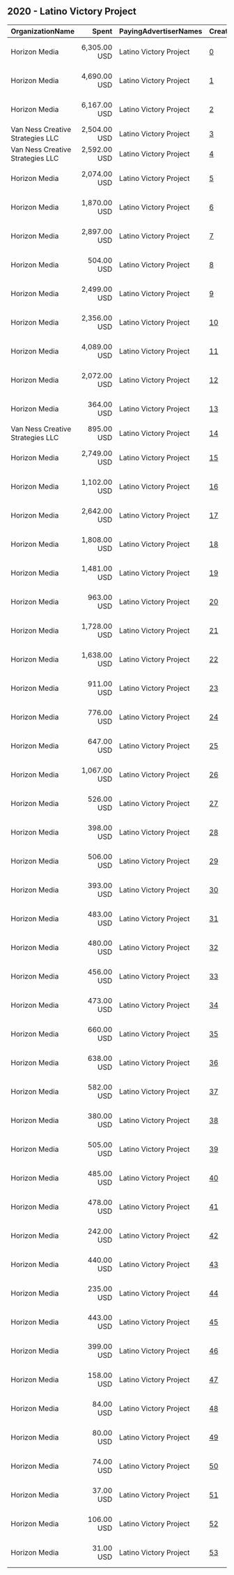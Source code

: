 ## 2020 - Latino Victory Project 
|OrganizationName|Spent|PayingAdvertiserNames|CreativeUrls|Impressions|Genders|AgeBrackets|CountryCodes|BillingAddresses|CandidateBallotInformation|
|:---|---:|:---|:---|---:|:---|:---|:---|:---|:---|
|Horizon Media|6,305.00 USD|Latino Victory Project|[0](https://www.snap.com/political-ads/asset/aa9b53d6f26a6466da6e39eac04c46aecce7a6a7543fc9ec9d86d32637c01194?mediaType=png)|513,709|FEMALE|18+|united states|"75 Varick Street,New York,10013,US"||
|Horizon Media|4,690.00 USD|Latino Victory Project|[1](https://www.snap.com/political-ads/asset/6e73d61de5dc5311e1b3b5274e7ef0b905225b336786a5314a9a6d9061103bd3?mediaType=mp4)|405,359|FEMALE|18+|united states|"75 Varick Street,New York,10013,US"||
|Horizon Media|6,167.00 USD|Latino Victory Project|[2](https://www.snap.com/political-ads/asset/3285133bba371ffcecfb622d9053b0fe023f965a464eb62b065f1036e0bbc9b1?mediaType=png)|372,064|FEMALE|18+|united states|"75 Varick Street,New York,10013,US"||
|Van Ness Creative Strategies LLC|2,504.00 USD|Latino Victory Project|[3](https://www.snap.com/political-ads/asset/c53afc6203fcabcfe1e9216e5757f405f4d002356fe737c7e5f8031784b0c8c3?mediaType=mp4)|260,758||18-49|united states|US|Vote Like A Madre|
|Van Ness Creative Strategies LLC|2,592.00 USD|Latino Victory Project|[4](https://www.snap.com/political-ads/asset/4869aca3dad2c3c30364fabf00344090cfde9eb0718aefb4c85ee3c860c032bf?mediaType=mp4)|247,909||18-49||US|Vote Like A Madre|
|Horizon Media|2,074.00 USD|Latino Victory Project|[5](https://www.snap.com/political-ads/asset/aa9b53d6f26a6466da6e39eac04c46aecce7a6a7543fc9ec9d86d32637c01194?mediaType=png)|153,359|FEMALE|18+|united states|"75 Varick Street,New York,10013,US"||
|Horizon Media|1,870.00 USD|Latino Victory Project|[6](https://www.snap.com/political-ads/asset/6e73d61de5dc5311e1b3b5274e7ef0b905225b336786a5314a9a6d9061103bd3?mediaType=mp4)|145,364|FEMALE|18+|united states|"75 Varick Street,New York,10013,US"||
|Horizon Media|2,897.00 USD|Latino Victory Project|[7](https://www.snap.com/political-ads/asset/d772262d1fb8d75015bfc6d3602696a4119ce6c5a31bd7186767b2b5940e3ec4?mediaType=mp4)|140,859|FEMALE|18+|united states|"75 Varick Street,New York,10013,US"||
|Horizon Media|504.00 USD|Latino Victory Project|[8](https://www.snap.com/political-ads/asset/aa9b53d6f26a6466da6e39eac04c46aecce7a6a7543fc9ec9d86d32637c01194?mediaType=png)|130,803|FEMALE|18+||"75 Varick Street,New York,10013,US"||
|Horizon Media|2,499.00 USD|Latino Victory Project|[9](https://www.snap.com/political-ads/asset/d81385ab891ca3f1c2d89b40ca9d1a7941ef36befd97d3b86aa94687db5f028c?mediaType=mp4)|126,093|FEMALE|18+|united states|"75 Varick Street,New York,10013,US"||
|Horizon Media|2,356.00 USD|Latino Victory Project|[10](https://www.snap.com/political-ads/asset/3285133bba371ffcecfb622d9053b0fe023f965a464eb62b065f1036e0bbc9b1?mediaType=png)|124,680|FEMALE|18+|united states|"75 Varick Street,New York,10013,US"||
|Horizon Media|4,089.00 USD|Latino Victory Project|[11](https://www.snap.com/political-ads/asset/d81385ab891ca3f1c2d89b40ca9d1a7941ef36befd97d3b86aa94687db5f028c?mediaType=mp4)|111,069|FEMALE|18+|united states|"75 Varick Street,New York,10013,US"||
|Horizon Media|2,072.00 USD|Latino Victory Project|[12](https://www.snap.com/political-ads/asset/fa4620ecadfa71a5b068807f359502dadd7451dcf9e6b8c50d624affe71a383e?mediaType=mp4)|106,104|FEMALE|18+|united states|"75 Varick Street,New York,10013,US"||
|Horizon Media|364.00 USD|Latino Victory Project|[13](https://www.snap.com/political-ads/asset/6e73d61de5dc5311e1b3b5274e7ef0b905225b336786a5314a9a6d9061103bd3?mediaType=mp4)|94,461|FEMALE|18+||"75 Varick Street,New York,10013,US"||
|Van Ness Creative Strategies LLC|895.00 USD|Latino Victory Project|[14](https://www.snap.com/political-ads/asset/74f988e35a5bbfcabf920425c305d37b0c58d82015d303fc2c5fe449198afc6b?mediaType=mp4)|87,412||18-49|united states|US|Vote Like A Madre|
|Horizon Media|2,749.00 USD|Latino Victory Project|[15](https://www.snap.com/political-ads/asset/d772262d1fb8d75015bfc6d3602696a4119ce6c5a31bd7186767b2b5940e3ec4?mediaType=mp4)|85,016|FEMALE|18+|united states|"75 Varick Street,New York,10013,US"||
|Horizon Media|1,102.00 USD|Latino Victory Project|[16](https://www.snap.com/political-ads/asset/d772262d1fb8d75015bfc6d3602696a4119ce6c5a31bd7186767b2b5940e3ec4?mediaType=mp4)|81,678|FEMALE|18+|united states|"75 Varick Street,New York,10013,US"||
|Horizon Media|2,642.00 USD|Latino Victory Project|[17](https://www.snap.com/political-ads/asset/fa4620ecadfa71a5b068807f359502dadd7451dcf9e6b8c50d624affe71a383e?mediaType=mp4)|75,398|FEMALE|18+|united states|"75 Varick Street,New York,10013,US"||
|Horizon Media|1,808.00 USD|Latino Victory Project|[18](https://www.snap.com/political-ads/asset/d81385ab891ca3f1c2d89b40ca9d1a7941ef36befd97d3b86aa94687db5f028c?mediaType=mp4)|75,370|FEMALE|18+|united states|"75 Varick Street,New York,10013,US"||
|Horizon Media|1,481.00 USD|Latino Victory Project|[19](https://www.snap.com/political-ads/asset/3285133bba371ffcecfb622d9053b0fe023f965a464eb62b065f1036e0bbc9b1?mediaType=png)|74,278|FEMALE|18+|united states|"75 Varick Street,New York,10013,US"||
|Horizon Media|963.00 USD|Latino Victory Project|[20](https://www.snap.com/political-ads/asset/d81385ab891ca3f1c2d89b40ca9d1a7941ef36befd97d3b86aa94687db5f028c?mediaType=mp4)|72,845|FEMALE|18+|united states|"75 Varick Street,New York,10013,US"||
|Horizon Media|1,728.00 USD|Latino Victory Project|[21](https://www.snap.com/political-ads/asset/d772262d1fb8d75015bfc6d3602696a4119ce6c5a31bd7186767b2b5940e3ec4?mediaType=mp4)|72,777|FEMALE|18+|united states|"75 Varick Street,New York,10013,US"||
|Horizon Media|1,638.00 USD|Latino Victory Project|[22](https://www.snap.com/political-ads/asset/fa4620ecadfa71a5b068807f359502dadd7451dcf9e6b8c50d624affe71a383e?mediaType=mp4)|69,291|FEMALE|18+|united states|"75 Varick Street,New York,10013,US"||
|Horizon Media|911.00 USD|Latino Victory Project|[23](https://www.snap.com/political-ads/asset/fa4620ecadfa71a5b068807f359502dadd7451dcf9e6b8c50d624affe71a383e?mediaType=mp4)|68,900|FEMALE|18+|united states|"75 Varick Street,New York,10013,US"||
|Horizon Media|776.00 USD|Latino Victory Project|[24](https://www.snap.com/political-ads/asset/4808098be7a504157850b10d1231c067d38502c102f0af74f9797d56fb4188f0?mediaType=png)|64,370|FEMALE|18+|united states|"75 Varick Street,New York,10013,US"||
|Horizon Media|647.00 USD|Latino Victory Project|[25](https://www.snap.com/political-ads/asset/d772262d1fb8d75015bfc6d3602696a4119ce6c5a31bd7186767b2b5940e3ec4?mediaType=mp4)|59,556|FEMALE|18+|united states|"75 Varick Street,New York,10013,US"||
|Horizon Media|1,067.00 USD|Latino Victory Project|[26](https://www.snap.com/political-ads/asset/3285133bba371ffcecfb622d9053b0fe023f965a464eb62b065f1036e0bbc9b1?mediaType=png)|49,693|FEMALE|18+|united states|"75 Varick Street,New York,10013,US"||
|Horizon Media|526.00 USD|Latino Victory Project|[27](https://www.snap.com/political-ads/asset/d81385ab891ca3f1c2d89b40ca9d1a7941ef36befd97d3b86aa94687db5f028c?mediaType=mp4)|49,638|FEMALE|18+|united states|"75 Varick Street,New York,10013,US"||
|Horizon Media|398.00 USD|Latino Victory Project|[28](https://www.snap.com/political-ads/asset/d3a0ab7cf0f75faf0a10a5a4c680cdb4ed9b6f4ec19ade722cafd25cd41a9501?mediaType=png)|48,158|FEMALE|18+|united states|"75 Varick Street,New York,10013,US"||
|Horizon Media|506.00 USD|Latino Victory Project|[29](https://www.snap.com/political-ads/asset/fa4620ecadfa71a5b068807f359502dadd7451dcf9e6b8c50d624affe71a383e?mediaType=mp4)|46,893|FEMALE|18+|united states|"75 Varick Street,New York,10013,US"||
|Horizon Media|393.00 USD|Latino Victory Project|[30](https://www.snap.com/political-ads/asset/270983ac1db456e9eb563d43e18215475f0a75bca334a900670fe43d23a0ba36?mediaType=png)|46,746|FEMALE|18+|united states|"75 Varick Street,New York,10013,US"||
|Horizon Media|483.00 USD|Latino Victory Project|[31](https://www.snap.com/political-ads/asset/d3a0ab7cf0f75faf0a10a5a4c680cdb4ed9b6f4ec19ade722cafd25cd41a9501?mediaType=png)|39,247|FEMALE|18+|united states|"75 Varick Street,New York,10013,US"||
|Horizon Media|480.00 USD|Latino Victory Project|[32](https://www.snap.com/political-ads/asset/270983ac1db456e9eb563d43e18215475f0a75bca334a900670fe43d23a0ba36?mediaType=png)|37,135|FEMALE|18+|united states|"75 Varick Street,New York,10013,US"||
|Horizon Media|456.00 USD|Latino Victory Project|[33](https://www.snap.com/political-ads/asset/270983ac1db456e9eb563d43e18215475f0a75bca334a900670fe43d23a0ba36?mediaType=png)|36,700|FEMALE|18+|united states|"75 Varick Street,New York,10013,US"||
|Horizon Media|473.00 USD|Latino Victory Project|[34](https://www.snap.com/political-ads/asset/270983ac1db456e9eb563d43e18215475f0a75bca334a900670fe43d23a0ba36?mediaType=png)|31,696|FEMALE|18+|united states|"75 Varick Street,New York,10013,US"||
|Horizon Media|660.00 USD|Latino Victory Project|[35](https://www.snap.com/political-ads/asset/270983ac1db456e9eb563d43e18215475f0a75bca334a900670fe43d23a0ba36?mediaType=png)|28,969|FEMALE|18+|united states|"75 Varick Street,New York,10013,US"||
|Horizon Media|638.00 USD|Latino Victory Project|[36](https://www.snap.com/political-ads/asset/d3a0ab7cf0f75faf0a10a5a4c680cdb4ed9b6f4ec19ade722cafd25cd41a9501?mediaType=png)|28,281|FEMALE|18+|united states|"75 Varick Street,New York,10013,US"||
|Horizon Media|582.00 USD|Latino Victory Project|[37](https://www.snap.com/political-ads/asset/270983ac1db456e9eb563d43e18215475f0a75bca334a900670fe43d23a0ba36?mediaType=png)|26,020|FEMALE|18+|united states|"75 Varick Street,New York,10013,US"||
|Horizon Media|380.00 USD|Latino Victory Project|[38](https://www.snap.com/political-ads/asset/d3a0ab7cf0f75faf0a10a5a4c680cdb4ed9b6f4ec19ade722cafd25cd41a9501?mediaType=png)|25,557|FEMALE|18+|united states|"75 Varick Street,New York,10013,US"||
|Horizon Media|505.00 USD|Latino Victory Project|[39](https://www.snap.com/political-ads/asset/d81385ab891ca3f1c2d89b40ca9d1a7941ef36befd97d3b86aa94687db5f028c?mediaType=mp4)|22,261|FEMALE|18+|united states|"75 Varick Street,New York,10013,US"||
|Horizon Media|485.00 USD|Latino Victory Project|[40](https://www.snap.com/political-ads/asset/d3a0ab7cf0f75faf0a10a5a4c680cdb4ed9b6f4ec19ade722cafd25cd41a9501?mediaType=png)|21,153|FEMALE|18+|united states|"75 Varick Street,New York,10013,US"||
|Horizon Media|478.00 USD|Latino Victory Project|[41](https://www.snap.com/political-ads/asset/d772262d1fb8d75015bfc6d3602696a4119ce6c5a31bd7186767b2b5940e3ec4?mediaType=mp4)|20,995|FEMALE|18+|united states|"75 Varick Street,New York,10013,US"||
|Horizon Media|242.00 USD|Latino Victory Project|[42](https://www.snap.com/political-ads/asset/d3a0ab7cf0f75faf0a10a5a4c680cdb4ed9b6f4ec19ade722cafd25cd41a9501?mediaType=png)|20,911|FEMALE|18+|united states|"75 Varick Street,New York,10013,US"||
|Horizon Media|440.00 USD|Latino Victory Project|[43](https://www.snap.com/political-ads/asset/fa4620ecadfa71a5b068807f359502dadd7451dcf9e6b8c50d624affe71a383e?mediaType=mp4)|19,490|FEMALE|18+|united states|"75 Varick Street,New York,10013,US"||
|Horizon Media|235.00 USD|Latino Victory Project|[44](https://www.snap.com/political-ads/asset/d3a0ab7cf0f75faf0a10a5a4c680cdb4ed9b6f4ec19ade722cafd25cd41a9501?mediaType=png)|15,726|FEMALE|18+|united states|"75 Varick Street,New York,10013,US"||
|Horizon Media|443.00 USD|Latino Victory Project|[45](https://www.snap.com/political-ads/asset/270983ac1db456e9eb563d43e18215475f0a75bca334a900670fe43d23a0ba36?mediaType=png)|15,424|FEMALE|18+|united states|"75 Varick Street,New York,10013,US"||
|Horizon Media|399.00 USD|Latino Victory Project|[46](https://www.snap.com/political-ads/asset/d3a0ab7cf0f75faf0a10a5a4c680cdb4ed9b6f4ec19ade722cafd25cd41a9501?mediaType=png)|13,271|FEMALE|18+|united states|"75 Varick Street,New York,10013,US"||
|Horizon Media|158.00 USD|Latino Victory Project|[47](https://www.snap.com/political-ads/asset/4808098be7a504157850b10d1231c067d38502c102f0af74f9797d56fb4188f0?mediaType=png)|11,611|FEMALE|18+|united states|"75 Varick Street,New York,10013,US"||
|Horizon Media|84.00 USD|Latino Victory Project|[48](https://www.snap.com/political-ads/asset/d772262d1fb8d75015bfc6d3602696a4119ce6c5a31bd7186767b2b5940e3ec4?mediaType=mp4)|9,333|FEMALE|18+|united states|"75 Varick Street,New York,10013,US"||
|Horizon Media|80.00 USD|Latino Victory Project|[49](https://www.snap.com/political-ads/asset/d81385ab891ca3f1c2d89b40ca9d1a7941ef36befd97d3b86aa94687db5f028c?mediaType=mp4)|8,445|FEMALE|18+|united states|"75 Varick Street,New York,10013,US"||
|Horizon Media|74.00 USD|Latino Victory Project|[50](https://www.snap.com/political-ads/asset/fa4620ecadfa71a5b068807f359502dadd7451dcf9e6b8c50d624affe71a383e?mediaType=mp4)|7,602|FEMALE|18+|united states|"75 Varick Street,New York,10013,US"||
|Horizon Media|37.00 USD|Latino Victory Project|[51](https://www.snap.com/political-ads/asset/270983ac1db456e9eb563d43e18215475f0a75bca334a900670fe43d23a0ba36?mediaType=png)|6,979|FEMALE|18+|united states|"75 Varick Street,New York,10013,US"||
|Horizon Media|106.00 USD|Latino Victory Project|[52](https://www.snap.com/political-ads/asset/270983ac1db456e9eb563d43e18215475f0a75bca334a900670fe43d23a0ba36?mediaType=png)|6,386|FEMALE|18+|united states|"75 Varick Street,New York,10013,US"||
|Horizon Media|31.00 USD|Latino Victory Project|[53](https://www.snap.com/political-ads/asset/d3a0ab7cf0f75faf0a10a5a4c680cdb4ed9b6f4ec19ade722cafd25cd41a9501?mediaType=png)|5,664|FEMALE|18+|united states|"75 Varick Street,New York,10013,US"||
